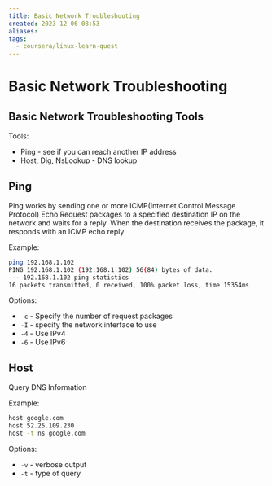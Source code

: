 ```yaml
---
title: Basic Network Troubleshooting
created: 2023-12-06 08:53
aliases: 
tags:
  - coursera/linux-learn-quest
---
```

# Basic Network Troubleshooting

## Basic Network Troubleshooting Tools

Tools:
- Ping - see if you can reach another IP address
- Host, Dig, NsLookup - DNS lookup

## Ping

Ping works by sending one or more ICMP(Internet Control Message Protocol) Echo Request packages to a specified destination IP on the network and waits for a reply. When the destination receives the package, it responds with an ICMP echo reply

Example:
```sh
ping 192.168.1.102
PING 192.168.1.102 (192.168.1.102) 56(84) bytes of data.  
--- 192.168.1.102 ping statistics ---  
16 packets transmitted, 0 received, 100% packet loss, time 15354ms
```

Options:
- `-c` - Specify the number of request packages
- `-I` - specify the network interface to use
- `-4` - Use IPv4
- `-6` - Use IPv6

## Host

Query DNS Information

Example:

```sh
host google.com
host 52.25.109.230
host -t ns google.com
```

Options:
- `-v` - verbose output
- `-t` - type of query